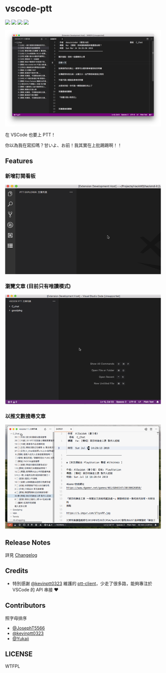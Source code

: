 # vscode-ptt

![](https://badgen.net/vs-marketplace/v/Yukai.vscode-ptt)
![](https://badgen.net/vs-marketplace/i/Yukai.vscode-ptt)
![](https://badgen.net/vs-marketplace/d/Yukai.vscode-ptt)
![](https://badgen.net/vs-marketplace/rating/Yukai.vscode-ptt)

![home](docs/images/screenshot.png)

在 VSCode 也要上 PTT！

你以為我在寫扣嗎？甘いよ、お前！我其實在上批踢踢啊！！

## Features

### 新增訂閱看板

![Add Remove board](docs/images/vscode-ptt-add-remove-board.gif)

### 瀏覽文章 (目前只有唯讀模式)

![Open article](docs/images/vscode-ptt-open-article.gif)

### 以推文數搜尋文章

![Search by push count](docs/images/search-article-by-push.gif)

## Release Notes

詳見 [Changelog](https://github.com/Yukaii/vscode-ptt/blob/master/CHANGELOG.md)

## Credits

- 特別感謝 [@kevinptt0323](https://github.com/kevinptt0323) 維護的 [ptt-client](https://github.com/kevinptt0323/ptt-client)，少走了很多路，能夠專注於 VSCode 的 API 串接 ❤️

## Contributors

照字母排序

- [@JosephT5566](https://github.com/JosephT5566)
- [@kevinptt0323](https://github.com/kevinptt0323)
- [@Yukaii](https://github.com/Yukaii)

## LICENSE

WTFPL
